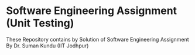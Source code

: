 # Software Engineering Assignment (Unit Testing)
These Repository contains by Solution of Software Engineering Assignment By Dr. Suman Kundu (IIT Jodhpur)
